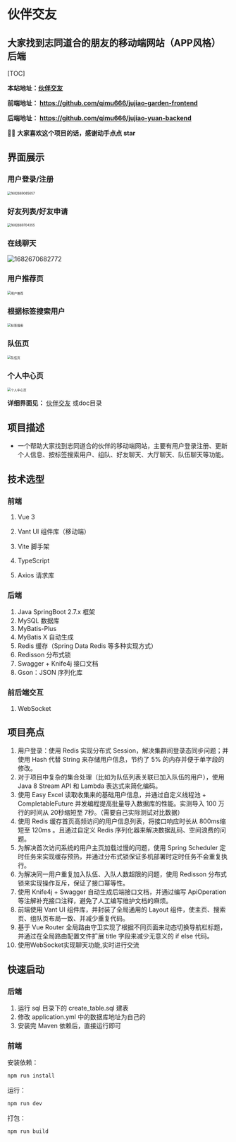 # 伙伴交友

## 大家找到志同道合的朋友的移动端网站（APP风格） 后端

[TOC]

**本站地址：[伙伴交友](https://qimuu.icu/)**

**前端地址： https://github.com/qimu666/jujiao-garden-frontend**

**后端地址： https://github.com/qimu666/jujiao-yuan-backend**

🙏🏻 **大家喜欢这个项目的话，感谢动手点点 star**

## 界面展示

### 用户登录/注册

<img src="https://img.qimuu.icu/typory/1682669065657.png" alt="1682669065657" style="zoom:50%;" />

### 好友列表/好友申请

<img src="https://img.qimuu.icu/typory/1682669704355.png" alt="1682669704355" style="zoom: 50%;" />

### 在线聊天

![1682670682772](https://img.qimuu.icu/typory/1682670682772.png)

### 用户推荐页

<img src="https://img.qimuu.icu/typory/%E7%94%A8%E6%88%B7%E6%8E%A8%E8%8D%90.png" alt="用户推荐" style="zoom:50%;" />

### 根据标签搜索用户

<img src="https://img.qimuu.icu/typory/%E6%A0%87%E7%AD%BE%E6%90%9C%E7%B4%A2.png" alt="标签搜索" style="zoom:50%;" />

### 队伍页

<img src="https://img.qimuu.icu/typory/%E9%98%9F%E4%BC%8D%E9%A1%B5.png" alt="队伍页" style="zoom:50%;" />

### 个人中心页

<img src="https://img.qimuu.icu/typory/%E4%B8%AA%E4%BA%BA%E4%B8%AD%E5%BF%83%E9%A1%B5.png" alt="个人中心页" style="zoom: 50%;" />

**详细界面见：** [伙伴交友](https://qimuu.icu/) 或doc目录

## 项目描述

- 一个帮助大家找到志同道合的伙伴的移动端网站，主要有用户登录注册、更新个人信息、按标签搜索用户、组队、好友聊天、大厅聊天、队伍聊天等功能。

## 技术选型

### 前端

1. Vue 3

2. Vant UI 组件库（移动端）

3. Vite 脚手架

4. TypeScript

5. Axios 请求库

### 后端

1. Java SpringBoot 2.7.x 框架
2. MySQL 数据库
3. MyBatis-Plus
4. MyBatis X 自动生成
5. Redis 缓存（Spring Data Redis 等多种实现方式）
6. Redisson 分布式锁
7. Swagger + Knife4j 接口文档
8. Gson：JSON 序列化库

### 前后端交互

1. WebSocket

## 项目亮点

1. 用户登录：使用 Redis 实现分布式 Session，解决集群间登录态同步问题；并使用 Hash 代替 String 来存储用户信息，节约了 5%
   的内存并便于单字段的修改。
2. 对于项目中复杂的集合处理（比如为队伍列表关联已加入队伍的用户），使用 Java 8 Stream API 和 Lambda 表达式来简化编码。
3. 使用 Easy Excel 读取收集来的基础用户信息，并通过自定义线程池 + CompletableFuture 并发编程提高批量导入数据库的性能。实测导入
   100 万行的时间从 20秒缩短至 7秒。（需要自己实际测试对比数据）
4. 使用 Redis 缓存首页高频访问的用户信息列表，将接口响应时长从 800ms缩短至 120ms 。且通过自定义 Redis 序列化器来解决数据乱码、空间浪费的问题。
5. 为解决首次访问系统的用户主页加载过慢的问题，使用 Spring Scheduler 定时任务来实现缓存预热，并通过分布式锁保证多机部署时定时任务不会重复执行。
6. 为解决同一用户重复加入队伍、入队人数超限的问题，使用 Redisson 分布式锁来实现操作互斥，保证了接口幂等性。
7. 使用 Knife4j + Swagger 自动生成后端接口文档，并通过编写 ApiOperation 等注解补充接口注释，避免了人工编写维护文档的麻烦。
8. 前端使用 Vant UI 组件库，并封装了全局通用的 Layout 组件，使主页、搜索页、组队页布局一致、并减少重复代码。
9. 基于 Vue Router 全局路由守卫实现了根据不同页面来动态切换导航栏标题， 并通过在全局路由配置文件扩展 title 字段来减少无意义的
   if else 代码。
10. 使用WebSocket实现聊天功能,实时进行交流

## 快速启动

### 后端

1. 运行 sql 目录下的 create_table.sql 建表
2. 修改 application.yml 中的数据库地址为自己的
3. 安装完 Maven 依赖后，直接运行即可

### 前端

安装依赖：

```bash
npm run install
```

运行：

```bash
npm run dev
```

打包：

```bash
npm run build
```


